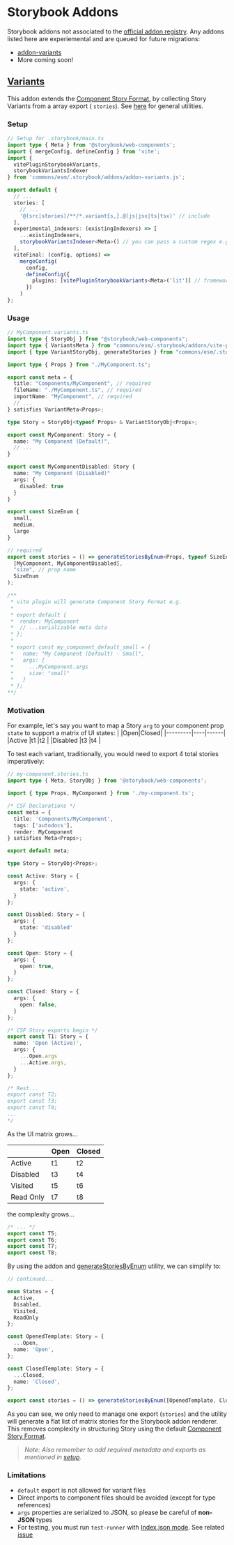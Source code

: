 # Storybook Addons

Storybook addons not associated to the [official addon registry](https://storybook.js.org/docs/addons/writing-addons). Any addons listed here are experiemental and are queued for future migrations:

- [addon-variants](#variants)
- More coming soon!

## [Variants](addon-variants.ts)

This addon extends the [Component Story Format](https://github.com/ComponentDriven/csf), by collecting Story Variants from a array export ( `stories`). See [here](../utils/README.md#story-generators) for general utilities.

### Setup

```ts
// Setup for .storybook/main.ts
import type { Meta } from '@storybook/web-components';
import { mergeConfig, defineConfig } from 'vite';
import {
  vitePluginStorybookVariants,
  storybookVariantsIndexer
} from 'commons/esm/.storybook/addons/addon-variants.js';

export default {
  // ...
  stories: [
    // ...
    '@(src|stories)/**/*.variant{s,}.@(js|jsx|ts|tsx)' // include
  ],
  experimental_indexers: (existingIndexers) => [
    ...existingIndexers,
    storybookVariantsIndexer<Meta>() // you can pass a custom regex e.g. /.variantstories.[jt]sx?$/
  ],
  viteFinal: (config, options) =>
    mergeConfig(
      config,
      defineConfig({
        plugins: [vitePluginStorybookVariants<Meta>('lit')] // frameworks: "lit"
      })
    )
};
```

### Usage

```ts
// MyComponent.variants.ts
import type { StoryObj } from "@storybook/web-components";
import type { VariantsMeta } from "commons/esm/.storybook/addons/vite-plugin-storybook-variants.js";
import { type VariantStoryObj, generateStories } from "commons/esm/.storybook/utils/story-generators.js";

import type { Props } from "./MyComponent.ts";

export const meta = {
  title: "Components/MyComponent", // required
  fileName: "./MyComponent.ts", // required
  importName: "MyComponent", // required
  // ...
} satisfies VariantMeta<Props>;

type Story = StoryObj<typeof Props> & VariantStoryObj<Props>;

export const MyComponent: Story = {
  name: "My Component (Default)",
  // ...
}

export const MyComponentDisabled: Story {
  name: "My Component (Disabled)"
  args: {
    disabled: true
  }
}

export const SizeEnum {
  small,
  medium,
  large
}

// required
export const stories = () => generateStoriesByEnum<Props, typeof SizeEnum>(
  [MyComponent, MyComponentDisabled],
  "size", // prop name
  SizeEnum
);

/**
 * vite plugin will generate Component Story Format e.g.
 *
 * export default {
 *  render: MyComponent
 *  // ...serializable meta data
 * };
 *
 * export const my_component_default_small = {
 *   name: "My Component (Default) - Small",
 *   args: {
 *     ...MyComponent.args
 *     size: "small"
 *   }
 * };
**/
```

### Motivation

For example, let's say you want to map a Story `arg` to your component prop `state` to support a matrix of UI states:
| |Open|Closed|
|---------|----|------|
|Active |t1 |t2 |
|Disabled |t3 |t4 |

To test each variant, traditionally, you would need to export 4 total stories imperatively:

```ts
// my-component.stories.ts
import type { Meta, StoryObj } from '@storybook/web-components';

import { type Props, MyComponent } from './my-component.ts';

/* CSF Declarations */
const meta = {
  title: 'Components/MyComponent',
  tags: ['autodocs'],
  render: MyComponent
} satisfies Meta<Props>;

export default meta;

type Story = StoryObj<Props>;

const Active: Story = {
  args: {
    state: 'active',
  }
};

const Disabled: Story = {
  args: {
    state: 'disabled'
  }
};

const Open: Story = {
  args: {
    open: true,
  }
};

const Closed: Story = {
  args: {
    open: false,
  }
};

/* CSF Story exports begin */
export const T1: Story = {
  name: 'Open (Active)',
  args: {
    ...Open.args
    ...Active.args,
  }
};

/* Rest...
export const T2;
export const T3;
export const T4;
...
*/
```

As the UI matrix grows...

|           | Open | Closed |
| --------- | ---- | ------ |
| Active    | t1   | t2     |
| Disabled  | t3   | t4     |
| Visited   | t5   | t6     |
| Read Only | t7   | t8     |

the complexity grows...

```ts
/* ... */
export const T5;
export const T6;
export const T7;
export const T8;
```

By using the addon and [generateStoriesByEnum](../utils/README.md#stories-by-enum) utility, we can simplify to:

```ts
// continued...

enum States = {
  Active,
  Disabled,
  Visited,
  ReadOnly
};

const OpenedTemplate: Story = {
  ...Open,
  name: 'Open',
};

const ClosedTemplate: Story = {
  ...Closed,
  name: 'Closed',
};

export const stories = () => generateStoriesByEnum([OpenedTemplate, ClosedTemplate], 'state', States);
```

As you can see, we only need to manage one export (`stories`) and the utility will generate a flat list of matrix stories for the Storybook addon renderer. This removes complexity in structuring Story using the default [Component Story Format](https://github.com/ComponentDriven/csf).

> _Note: Also remember to add required metadata and exports as mentioned in [setup](../addons/README.md#setup)._

### Limitations

- `default` export is not allowed for variant files
- Direct imports to component files should be avoided (except for type references)
- `args` properties are serialized to JSON, so please be careful of **non-JSON** types
- For testing, you must run `test-runner` with [Index.json mode](https://storybook.js.org/docs/writing-tests/test-runner#indexjson-mode). See related [issue](https://github.com/storybookjs/test-runner/issues/262)
